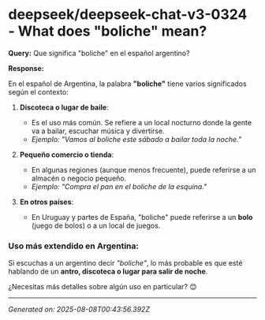 # deepseek/deepseek-chat-v3-0324 - What does "boliche" mean?

**Query:** Que significa "boliche" en el español argentino?



**Response:**

En el español de Argentina, la palabra **"boliche"** tiene varios significados según el contexto:

1. **Discoteca o lugar de baile**:  
   - Es el uso más común. Se refiere a un local nocturno donde la gente va a bailar, escuchar música y divertirse.  
   - *Ejemplo:* *"Vamos al boliche este sábado a bailar toda la noche."*  

2. **Pequeño comercio o tienda**:  
   - En algunas regiones (aunque menos frecuente), puede referirse a un almacén o negocio pequeño.  
   - *Ejemplo:* *"Compra el pan en el boliche de la esquina."*  

3. **En otros países**:  
   - En Uruguay y partes de España, "boliche" puede referirse a un **bolo** (juego de bolos) o a un local de juegos.  

### Uso más extendido en Argentina:  
Si escuchas a un argentino decir *"boliche"*, lo más probable es que esté hablando de un **antro, discoteca o lugar para salir de noche**.  

¿Necesitas más detalles sobre algún uso en particular? 😊

---
*Generated on: 2025-08-08T00:43:56.392Z*
